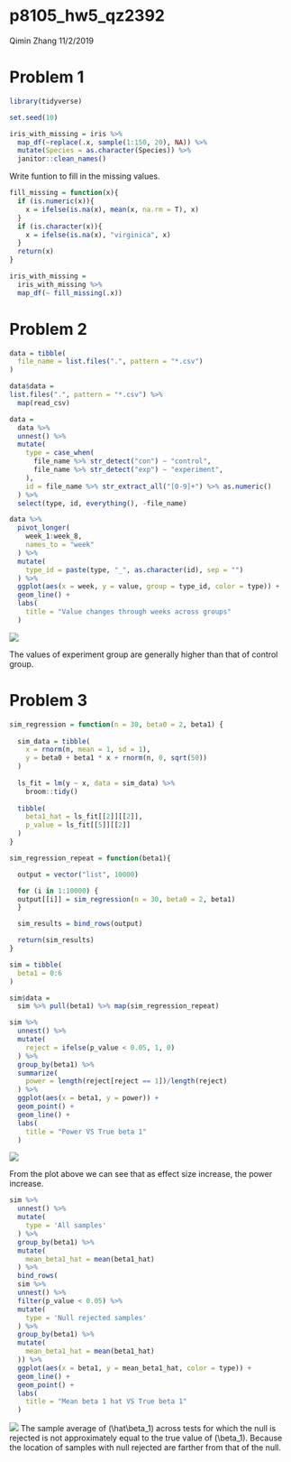 p8105\_hw5\_qz2392
================
Qimin Zhang
11/2/2019

# Problem 1

``` r
library(tidyverse)

set.seed(10)

iris_with_missing = iris %>% 
  map_df(~replace(.x, sample(1:150, 20), NA)) %>%
  mutate(Species = as.character(Species)) %>% 
  janitor::clean_names()
```

Write funtion to fill in the missing values.

``` r
fill_missing = function(x){
  if (is.numeric(x)){
    x = ifelse(is.na(x), mean(x, na.rm = T), x)
  }
  if (is.character(x)){
    x = ifelse(is.na(x), "virginica", x)
  }
  return(x)
}

iris_with_missing = 
  iris_with_missing %>% 
  map_df(~ fill_missing(.x))
```

# Problem 2

``` r
data = tibble(
  file_name = list.files(".", pattern = "*.csv")
)

data$data =
list.files(".", pattern = "*.csv") %>% 
  map(read_csv)
```

``` r
data =
  data %>% 
  unnest() %>% 
  mutate(
    type = case_when(
      file_name %>% str_detect("con") ~ "control",
      file_name %>% str_detect("exp") ~ "experiment",
    ),
    id = file_name %>% str_extract_all("[0-9]+") %>% as.numeric()
  ) %>% 
  select(type, id, everything(), -file_name)
```

``` r
data %>%
  pivot_longer(
    week_1:week_8,
    names_to = "week"
  ) %>% 
  mutate(
    type_id = paste(type, "_", as.character(id), sep = "")
  ) %>% 
  ggplot(aes(x = week, y = value, group = type_id, color = type)) +
  geom_line() +
  labs(
    title = "Value changes through weeks across groups"
  )
```

![](p8105_hw5_qz2392_files/figure-gfm/unnamed-chunk-5-1.png)<!-- -->

The values of experiment group are generally higher than that of control
group.

# Problem 3

``` r
sim_regression = function(n = 30, beta0 = 2, beta1) {
  
  sim_data = tibble(
    x = rnorm(n, mean = 1, sd = 1),
    y = beta0 + beta1 * x + rnorm(n, 0, sqrt(50))
  )
  
  ls_fit = lm(y ~ x, data = sim_data) %>% 
    broom::tidy()
  
  tibble(
    beta1_hat = ls_fit[[2]][[2]],
    p_value = ls_fit[[5]][[2]]
  )
}

sim_regression_repeat = function(beta1){

  output = vector("list", 10000)

  for (i in 1:10000) {
  output[[i]] = sim_regression(n = 30, beta0 = 2, beta1)
  }

  sim_results = bind_rows(output)

  return(sim_results)
}
```

``` r
sim = tibble(
  beta1 = 0:6
) 

sim$data = 
  sim %>% pull(beta1) %>% map(sim_regression_repeat)
```

``` r
sim %>% 
  unnest() %>% 
  mutate(
    reject = ifelse(p_value < 0.05, 1, 0)
  ) %>%
  group_by(beta1) %>% 
  summarize(
    power = length(reject[reject == 1])/length(reject)
  ) %>% 
  ggplot(aes(x = beta1, y = power)) +
  geom_point() +
  geom_line() +
  labs(
    title = "Power VS True beta 1"
  )
```

![](p8105_hw5_qz2392_files/figure-gfm/unnamed-chunk-8-1.png)<!-- -->

From the plot above we can see that as effect size increase, the power
increase.

``` r
sim %>% 
  unnest() %>%
  mutate(
    type = 'All samples'
  ) %>% 
  group_by(beta1) %>% 
  mutate(
    mean_beta1_hat = mean(beta1_hat)
  ) %>% 
  bind_rows(
  sim %>% 
  unnest() %>%
  filter(p_value < 0.05) %>%
  mutate(
    type = 'Null rejected samples'
  ) %>%  
  group_by(beta1) %>% 
  mutate(
    mean_beta1_hat = mean(beta1_hat)
  )) %>% 
  ggplot(aes(x = beta1, y = mean_beta1_hat, color = type)) +
  geom_line() +
  geom_point() +
  labs(
    title = "Mean beta 1 hat VS True beta 1"
  )
```

![](p8105_hw5_qz2392_files/figure-gfm/unnamed-chunk-9-1.png)<!-- --> The
sample average of \(\hat\beta_1\) across tests for which the null is
rejected is not approximately equal to the true value of \(\beta_1\).
Because the location of samples with null rejected are farther from that
of the null.
